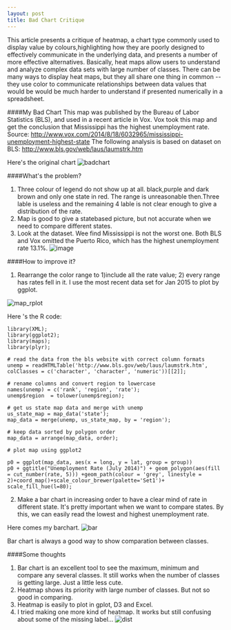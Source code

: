 ```yaml
---
layout: post
title: Bad Chart Critique
---
```

This article presents a critique of heatmap, a chart type commonly used to display value by colours,highlighting how they are poorly designed to effectively communicate in the underlying data, and presents a number of more effective alternatives.
Basically, heat maps allow users to understand and analyze complex data sets with large number of classes. There can be many ways to display heat maps, but they all share one thing in common -- they use color to communicate relationships between data values that would be would be much harder to understand if presented numerically in a spreadsheet.

####My Bad Chart
This map was published by the Bureau of Labor Statistics (BLS), and used in a recent article in Vox. Vox took this map and get the conclusion that Mississippi has the highest unemployment rate. 
Source: http://www.vox.com/2014/8/18/6032965/mississippi-unemployment-highest-state
The following analysis is based on dataset on BLS: http://www.bls.gov/web/laus/laumstrk.htm

Here's the original chart
![badchart](https://cloud.githubusercontent.com/assets/10662777/6846631/0c197038-d396-11e4-9c60-e0fdc9555562.gif)

####What's the problem? 

1. Three colour of legend do not show up at all. black,purple and dark brown and only one state in red. The range is unreasonable then.Three lable is useless and the remaining 4 lable is not clear enough to give a distribution of the rate.
2. Map is good to give a statebased picture, but not accurate when we need to compare different states.
3. Look at the dataset. Wee find Mississippi is not the worst one. Both BLS and Vox omitted the Puerto Rico,  which has the highest unemployment rate 13.1%. 
![image](https://cloud.githubusercontent.com/assets/10662777/6850372/30908190-d3af-11e4-8483-a772997f75a7.png)



####How to improve it?
1. Rearrange the color range to 1)include all the rate value; 2) every range has rates fell in it.  I use the most recent data set for Jan 2015 to plot by ggplot. 

![map_rplot](https://cloud.githubusercontent.com/assets/10662777/6846640/2eb61268-d396-11e4-928b-97de8ded807d.png)

Here 's the R code:
```
library(XML);
library(ggplot2);
library(maps);
library(plyr);

# read the data from the bls website with correct column formats
unemp = readHTMLTable('http://www.bls.gov/web/laus/laumstrk.htm', colClasses = c('character', 'character', 'numeric'))[[2]];

# rename columns and convert region to lowercase
names(unemp) = c('rank', 'region', 'rate');
unemp$region  = tolower(unemp$region);

# get us state map data and merge with unemp
us_state_map = map_data('state');
map_data = merge(unemp, us_state_map, by = 'region'); 

# keep data sorted by polygon order
map_data = arrange(map_data, order);

# plot map using ggplot2

p0 = ggplot(map_data, aes(x = long, y = lat, group = group)) 
p0 + ggtitle("Unemployment Rate (July 2014)") + geom_polygon(aes(fill = cut_number(rate, 5))) +geom_path(colour = 'grey', linestyle = 2)+coord_map()+scale_colour_brewer(palette='Set1')+ scale_fill_hue(l=80);
```
2. Make a bar chart in increasing order to have a clear mind of rate in different state. It's pretty important when we want to compare states. By this, we can easily read the lowest and highest unemployment rate. 

Here comes my barchart.
![bar](https://cloud.githubusercontent.com/assets/10662777/6846672/63943c26-d396-11e4-99da-41e6c85ac9bf.png)

Bar chart is always a good way to show comparation between classes. 

####Some thoughts
1. Bar chart is an excellent tool to see the maximum, minimum and compare any several classes. It still works when the number of classes is getting large. Just a little less cute.
2. Heatmap shows its priority with large number of classes. But not so good in comparing.
3. Heatmap is easily to plot in gplot, D3 and Excel.
4. I tried making one more kind of heatmap. It works but still confusing about some of the missing label...
![dist](https://cloud.githubusercontent.com/assets/10662777/6850807/c4c5eac4-d3b1-11e4-9658-6514623dff76.png)



